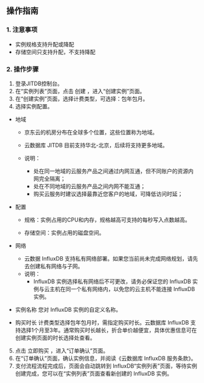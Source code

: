 ## 操作指南

### 1. 注意事项

* 实例规格支持升配或降配
* 存储空间只支持升配，不支持降配

### 2. 操作步骤

1. 登录JITDB控制台。
2. 在“实例列表”页面，点击 创建 ，进入“创建实例”页面。
3. 在“创建实例”页面，选择计费类型，可选择：包年包月。
4. 选择实例配置。
* 地域
  - 京东云的机房分布在全球多个位置，这些位置称为地域。

  - 云数据库 JITDB 目前支持华北-北京，后续将支持更多地域。

  - 说明：

    + 处在同一地域的云服务产品之间通过内网互通，但不同账户的资源内网完全隔离；
    + 处在不同地域的云服务产品之间内网不能互通；
    + 购买云服务时建议选择最靠近您客户的地域，可降低访问时延；
* 配置

  - 规格：实例占用的CPU和内存，规格越高可支持的每秒写入点数越高。

  - 存储空间：实例占用的磁盘空间。
* 网络
  - 云数据 InfluxDB 支持私有网络部署。如果您当前尚未完成网络规划，请先去创建私有网络与子网。
  - 说明：
    + InfluxDB 实例选择私有网络后不可更改，请务必保证您的 InfluxDB 实例与云主机在同一个私有网络内，以免您的云主机不能连接 InfluxDB 实例。
* 实例名称
您对 InfluxDB 实例的自定义名称。
* 购买时长
计费类型选择包年包月时，需指定购买时长。云数据库 InfluxDB 支持选择1个月至3年。通常购买时长越长，折合单价越便宜，具体优惠信息可在创建实例页面的时长选择处查看。
5. 点击 立即购买 ，进入“订单确认”页面。
6. 在“订单确认”页面，确认实例信息，并阅读《云数据库 InfluxDB 服务条款》。
7. 支付流程流程完成后，页面会自动跳转到 InfluxDB“实例列表”页面，等待实例创建完成，您可以在“实例列表”页面查看新创建的 InfluxDB 实例。



